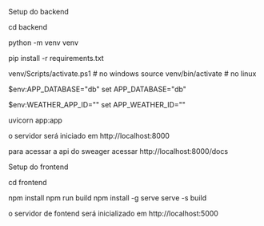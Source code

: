 Setup do backend

cd backend

python -m venv venv

pip install -r requirements.txt

venv/Scripts/activate.ps1 # no windows
source venv/bin/activate # no linux

$env:APP_DATABASE="db"
set APP_DATABASE="db"

$env:WEATHER_APP_ID="<appid do open weather>"
set APP_WEATHER_ID="<appid do open weather>"

uvicorn app:app

o servidor será iniciado em http://localhost:8000

para acessar a api do sweager acessar http://localhost:8000/docs

Setup do frontend

cd frontend

npm install
npm run build
npm install -g serve
serve -s build

o servidor de fontend será inicializado em http://localhost:5000
